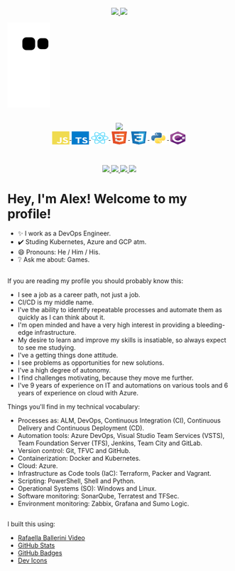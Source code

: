 <div align="center" style="display: inline_block"><br>
  <a href="https://github.com/alexgiannotti">
  <img height="180em" src="https://github-readme-stats.vercel.app/api?username=alexgiannotti&show_icons=true&theme=chartreuse-dark&include_all_commits=true&count_private=true"/>
  <img height="180em" src="https://github-readme-stats.vercel.app/api/top-langs/?username=alexgiannotti&layout=compact&langs_count=16&theme=chartreuse-dark"/>
</div>


![Snake animation](https://github.com/alexgiannotti/alexgiannotti/blob/output/github-contribution-grid-snake.svg)


<div align="center" style="display: inline_block"><br>
  <div>
    <img height="180em" src="https://github-readme-stats.vercel.app/api/wakatime?username=alexgiannotti&layout=compact&langs_count=10&theme=chartreuse-dark"/>
  </div>
  <div>
    <img align="center" alt="Rafa-Js" height="30" width="40" src="https://raw.githubusercontent.com/devicons/devicon/master/icons/javascript/javascript-plain.svg">
    <img align="center" alt="Rafa-Ts" height="30" width="40" src="https://raw.githubusercontent.com/devicons/devicon/master/icons/typescript/typescript-plain.svg">
    <img align="center" alt="Rafa-React" height="30" width="40" src="https://raw.githubusercontent.com/devicons/devicon/master/icons/react/react-original.svg">
    <img align="center" alt="Rafa-HTML" height="30" width="40" src="https://raw.githubusercontent.com/devicons/devicon/master/icons/html5/html5-original.svg">
    <img align="center" alt="Rafa-CSS" height="30" width="40" src="https://raw.githubusercontent.com/devicons/devicon/master/icons/css3/css3-original.svg">
    <img align="center" alt="Rafa-Python" height="30" width="40" src="https://raw.githubusercontent.com/devicons/devicon/master/icons/python/python-original.svg">
    <img align="center" alt="Rafa-Csharp" height="30" width="40" src="https://raw.githubusercontent.com/devicons/devicon/master/icons/csharp/csharp-original.svg">
  </div>
</div>
  
##
  
<div align="center" style="display: inline_block"><br>
  <img src="https://img.shields.io/badge/PlayStation-003791?style=for-the-badge&logo=playstation&logoColor=white" target="_blank">
  <img src="https://img.shields.io/badge/Nintendo_Switch-E60012?style=for-the-badge&logo=nintendo-switch&logoColor=white" target="_blank">
  <img src="https://img.shields.io/badge/Steam-000000?style=for-the-badge&logo=steam&logoColor=white" target="_blank">
  <a href="https://www.linkedin.com/in/alexgiannotti/?locale=en_US" target="_blank"><img src="https://img.shields.io/badge/LinkedIn-0077B5?style=for-the-badge&logo=linkedin&logoColor=white" target="_blank"></a>
</div>
  
##

# Hey, I'm Alex! Welcome to my profile!

- ✨ I work as a DevOps Engineer.
- ✔️ Studing Kubernetes, Azure and GCP atm.
- 😄 Pronouns: He / Him / His.
- ❔ Ask me about: Games.

##

If you are reading my profile you should probably know this:

- I see a job as a career path, not just a job.
- CI/CD is my middle name.
- I've the ability to identify repeatable processes and automate them as quickly as I can think about it.
- I'm open minded and have a very high interest in providing a bleeding-edge infrastructure.
- My desire to learn and improve my skills is insatiable, so always expect to see me studying.
- I've a getting things done attitude.
- I see problems as opportunities for new solutions.
- I've a high degree of autonomy.
- I find challenges motivating, because they move me further.
- I've 9 years of experience on IT and automations on various tools and 6 years of experience on cloud with Azure.

Things you'll find in my technical vocabulary:

- Processes as: ALM, DevOps, Continuous Integration (CI), Continuous Delivery and Continuous Deployment (CD).
- Automation tools: Azure DevOps, Visual Studio Team Services (VSTS), Team Foundation Server (TFS), Jenkins, Team City and GitLab.
- Version control: Git, TFVC and GitHub.
- Containerization: Docker and Kubernetes.
- Cloud: Azure.
- Infrastructure as Code tools (IaC): Terraform, Packer and Vagrant.
- Scripting: PowerShell, Shell and Python.
- Operational Systems (SO): Windows and Linux.
- Software monitoring: SonarQube, Terratest and TFSec.
- Environment monitoring: Zabbix, Grafana and Sumo Logic.

##

I built this using:
- [Rafaella Ballerini Video](https://www.youtube.com/watch?v=TsaLQAetPLU)
- [GitHub Stats](https://github.com/anuraghazra/github-readme-stats)
- [GitHub Badges](https://dev.to/envoy_/150-badges-for-github-pnk)
- [Dev Icons](https://github.com/devicons/devicon)
